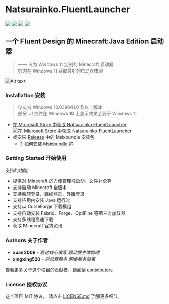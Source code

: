 # Natsurainko.FluentLauncher

![](https://img.shields.io/badge/license-MIT-green)
![](https://img.shields.io/github/repo-size/Xcube-Studio/Fluent-Launcher)
![](https://img.shields.io/github/stars/Xcube-Studio/Fluent-Launcher)
![](https://img.shields.io/github/commit-activity/y/Xcube-Studio/Fluent-Launcher)

## 一个 Fluent Design 的 Minecraft:Java Edition 启动器
> —— 专为 Windows 11 定制的 Minecraft 启动器  
> 努力在 Windows 11 获取最好的启动器体验

![Alt text](https://github.com/Xcube-Studio/Natsurainko.FluentLauncher/blob/main/Images/L0.png "主页")

### Installation 安装

> 仅支持 Windows 10.0.19041.0 及以上版本  
> 部分 UI 控件在 Windows 10 上显示效果会弱于 Windows 11

- [在 Microsoft Store 中获取 Natsurainko.FluentLauncher](https://apps.microsoft.com/store/detail/natsuriankofluentlauncher/9p4nqqxq942p?hl=zh-cn&gl=cn)  
 [![在 Microsoft Store 中获取 Natsurainko.FluentLauncher](https://user-images.githubusercontent.com/76810494/189479518-fc0f18a9-b0a4-4a63-8e7b-27a4284d93af.png)](https://apps.microsoft.com/store/detail/natsuriankofluentlauncher/9p4nqqxq942p?hl=zh-cn&gl=cn)
- 或安装 [Release](https://github.com/Xcube-Studio/Natsurainko.FluentLauncher/releases) 中的 Msixbundle 安装包
    + [? 如何安装 Msixbundle 包](https://github.com/Xcube-Studio/Natsurainko.FluentLauncher/wiki/%E5%A6%82%E4%BD%95%E5%AE%89%E8%A3%85-Msixbundle-%E5%8C%85)

### Getting Started 开始使用

支持的功能

+ 提供对 Minecraft 的方便管理与启动，文件补全等
+ 支持启动 Minecraft 全版本
+ 支持微软登录、离线登录、外置登录
+ 支持应用内安装 Java 运行时
+ 支持从 CurseForge 下载模组
+ 支持自动安装 Fabric、Forge、OptiFine 等第三方加载器
+ 支持多线程高速下载
+ 获取 Minecraft 官方资讯

### Authors 关于作者

* **xuan2006** - *启动核心编写 启动器主体构建*
* **xingxing520** - *启动器服务 网络服务部署*

查看更多关于这个项目的贡献者，请阅读 [contributors](#) 

### License 授权协议

这个项目 MIT 协议， 请点击 [LICENSE.md](LICENSE.md) 了解更多细节。

